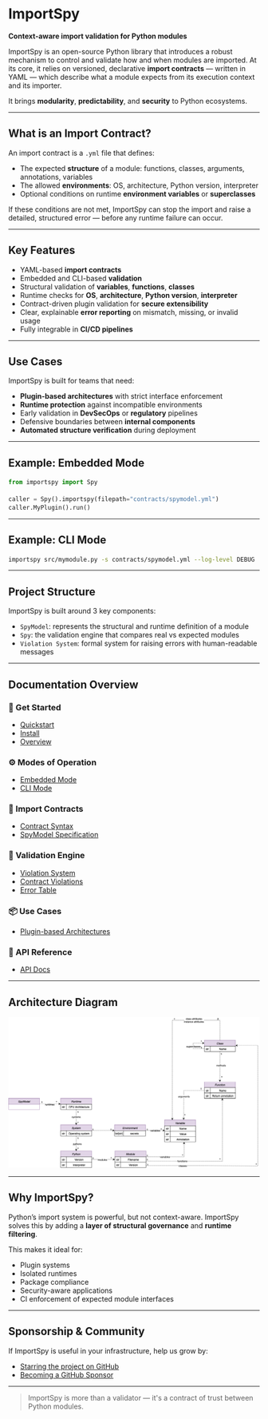 # ImportSpy

**Context-aware import validation for Python modules**

ImportSpy is an open-source Python library that introduces a robust mechanism to control and validate how and when modules are imported. At its core, it relies on versioned, declarative **import contracts** — written in YAML — which describe what a module expects from its execution context and its importer.

It brings **modularity**, **predictability**, and **security** to Python ecosystems.

---

## What is an Import Contract?

An import contract is a `.yml` file that defines:

- The expected **structure** of a module: functions, classes, arguments, annotations, variables
- The allowed **environments**: OS, architecture, Python version, interpreter
- Optional conditions on runtime **environment variables** or **superclasses**

If these conditions are not met, ImportSpy can stop the import and raise a detailed, structured error — before any runtime failure can occur.

---

## Key Features

- YAML-based **import contracts**
- Embedded and CLI-based **validation**
- Structural validation of **variables**, **functions**, **classes**
- Runtime checks for **OS**, **architecture**, **Python version**, **interpreter**
- Contract-driven plugin validation for **secure extensibility**
- Clear, explainable **error reporting** on mismatch, missing, or invalid usage
- Fully integrable in **CI/CD pipelines**

---

## Use Cases

ImportSpy is built for teams that need:

- **Plugin-based architectures** with strict interface enforcement
- **Runtime protection** against incompatible environments
- Early validation in **DevSecOps** or **regulatory** pipelines
- Defensive boundaries between **internal components**
- **Automated structure verification** during deployment

---

## Example: Embedded Mode

```python
from importspy import Spy

caller = Spy().importspy(filepath="contracts/spymodel.yml")
caller.MyPlugin().run()
```

---

## Example: CLI Mode

```bash
importspy src/mymodule.py -s contracts/spymodel.yml --log-level DEBUG
```

---

## Project Structure

ImportSpy is built around 3 key components:

- `SpyModel`: represents the structural and runtime definition of a module
- `Spy`: the validation engine that compares real vs expected modules
- `Violation System`: formal system for raising errors with human-readable messages

---

## Documentation Overview

### 👣 Get Started

- [Quickstart](intro/quickstart.md)
- [Install](intro/install.md)
- [Overview](intro/overview.md)

### ⚙️ Modes of Operation

- [Embedded Mode](modes/embedded.md)
- [CLI Mode](modes/cli.md)

### 📄 Import Contracts

- [Contract Syntax](contracts/syntax.md)
- [SpyModel Specification](advanced/spymodel.md)

### 🧠 Validation Engine

- [Violation System](advanced/violations.md)
- [Contract Violations](errors/contract-violations.md)
- [Error Table](errors/error-table.md)

### 📦 Use Cases

- [Plugin-based Architectures](use_cases/index.md)

### 📘 API Reference

- [API Docs](api-reference.md)

---

## Architecture Diagram

![SpyModel UML](assets/importspy-spy-model-architecture.png)

---

## Why ImportSpy?

Python’s import system is powerful, but not context-aware. ImportSpy solves this by adding a **layer of structural governance** and **runtime filtering**.

This makes it ideal for:

- Plugin systems
- Isolated runtimes
- Package compliance
- Security-aware applications
- CI enforcement of expected module interfaces

---

## Sponsorship & Community

If ImportSpy is useful in your infrastructure, help us grow by:

- [Starring the project on GitHub](https://github.com/your-org/importspy)
- [Becoming a GitHub Sponsor](https://github.com/sponsors/your-org)

---

> ImportSpy is more than a validator — it's a contract of trust between Python modules.
